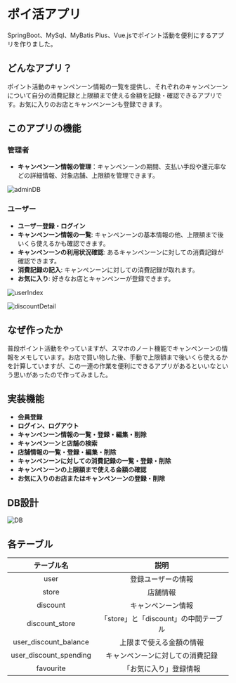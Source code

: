 # ポイ活アプリ

SpringBoot、MySql、MyBatis Plus、Vue.jsでポイント活動を便利にするアプリを作りました。

## どんなアプリ？

ポイント活動のキャンペンーン情報の一覧を提供し、それぞれのキャンペンーンについて自分の消費記録と上限額まで使える金額を記録・確認できるアプリです。お気に入りのお店とキャンペンーンも登録できます。

## このアプリの機能

### 管理者

- **キャンペンーン情報の管理**：キャンペンーンの期間、支払い手段や還元率などの詳細情報、対象店舗、上限額を管理できます。
  
![adminDB](https://github.com/hk772400287/discount/assets/105110420/851de999-50c0-42f9-9000-40a3caaf6541)


### ユーザー

- **ユーザー登録・ログイン**
- **キャンペンーン情報の一覧**: キャンペンーンの基本情報の他、上限額まで後いくら使えるかも確認できます。
- **キャンペンーンの利用状況確認**: あるキャンペンーンに対しての消費記録が確認できます。
- **消費記録の記入**: キャンペンーンに対しての消費記録が取れます。
- **お気に入り**: 好きなお店とキャンペンーが登録できます。
  
![userIndex](https://github.com/hk772400287/discount/assets/105110420/69f22871-79a4-44a0-845f-a6e57ac09a24)

![discountDetail](https://github.com/hk772400287/discount/assets/105110420/7d1ee3c0-a8a7-4b2f-8634-b2f3cf7715cf)


## なぜ作ったか

普段ポイント活動をやっていますが、スマホのノート機能でキャンペンーンの情報をメモしています。お店で買い物した後、手動で上限額まで後いくら使えるかを計算していますが、この一連の作業を便利にできるアプリがあるといいなという思いがあったので作ってみました。

## 実装機能

- **会員登録**
- **ログイン、ログアウト**
- **キャンペンーン情報の一覧・登録・編集・削除**
- **キャンペンーンと店舗の検索**
- **店舗情報の一覧・登録・編集・削除**
- **キャンペンーンに対しての消費記録の一覧・登録・削除**
- **キャンペンーンの上限額まで使える金額の確認**
- **お気に入りのお店またはキャンペンーンの登録・削除**

## DB設計
![DB](https://github.com/hk772400287/discount/assets/105110420/ab862bf5-d074-41f6-8dbb-6a7a4d7b8c01)


## 各テーブル
| テーブル名 | 説明 |
| :-------: | :-------: | 
| user |   登録ユーザーの情報 | 
| store | 店舗情報| 
| discount | キャンペンーン情報 | 
| discount_store | 「store」と「discount」の中間テーブル | 
| user_discount_balance | 上限まで使える金額の情報 | 
| user_discount_spending | キャンペンーンに対しての消費記録 | 
| favourite | 「お気に入り」登録情報 | 
